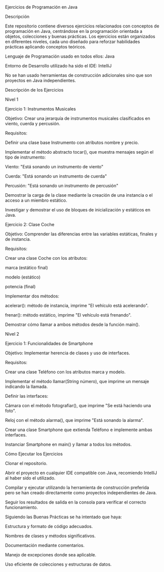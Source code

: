 Ejercicios de Programación en Java

Descripción

Este repositorio contiene diversos ejercicios relacionados con conceptos de programación en Java, centrándose en la programación orientada a objetos, colecciones y buenas prácticas. Los ejercicios están organizados en diferentes niveles, cada uno diseñado para reforzar habilidades prácticas aplicando conceptos teóricos.

Lenguaje de Programación usado en todos ellos: Java

Entorno de Desarrollo utilizado ha sido el IDE: IntelliJ

No se han usado herramientas de construcción adicionales sino que son proyectos en Java independientes.

Descripción de los Ejercicios

Nivel 1

Ejercicio 1: Instrumentos Musicales

Objetivo:
Crear una jerarquía de instrumentos musicales clasificados en viento, cuerda y percusión.

Requisitos:

Definir una clase base Instrumento con atributos nombre y precio.

Implementar el método abstracto tocar(), que muestra mensajes según el tipo de instrumento:

Viento: "Está sonando un instrumento de viento"

Cuerda: "Está sonando un instrumento de cuerda"

Percusión: "Está sonando un instrumento de percusión"

Demostrar la carga de la clase mediante la creación de una instancia o el acceso a un miembro estático.

Investigar y demostrar el uso de bloques de inicialización y estáticos en Java.

Ejercicio 2: Clase Coche

Objetivo:
Comprender las diferencias entre las variables estáticas, finales y de instancia.

Requisitos:

Crear una clase Coche con los atributos:

marca (estático final)

modelo (estático)

potencia (final)

Implementar dos métodos:

acelerar(): método de instancia, imprime "El vehículo está acelerando".

frenar(): método estático, imprime "El vehículo está frenando".

Demostrar cómo llamar a ambos métodos desde la función main().

Nivel 2

Ejercicio 1: Funcionalidades de Smartphone

Objetivo:
Implementar herencia de clases y uso de interfaces.

Requisitos:

Crear una clase Teléfono con los atributos marca y modelo.

Implementar el método llamar(String número), que imprime un mensaje indicando la llamada.

Definir las interfaces:

Cámara con el método fotografiar(), que imprime "Se está haciendo una foto".

Reloj con el método alarma(), que imprime "Está sonando la alarma".

Crear una clase Smartphone que extienda Teléfono e implemente ambas interfaces.

Instanciar Smartphone en main() y llamar a todos los métodos.



Cómo Ejecutar los Ejercicios

Clonar el repositorio.

Abrir el proyecto en cualquier IDE compatible con Java, recomiendo IntelliJ al haber sido el utilizado.

Compilar y ejecutar utilizando la herramienta de construcción preferida pero se han creado directamente como proyectos independientes de Java.

Seguir los resultados de salida en la consola para verificar el correcto funcionamiento.

Siguiendo las Buenas Prácticas se ha intentado que haya:

Estructura y formato de código adecuados.

Nombres de clases y métodos significativos.

Documentación mediante comentarios.

Manejo de excepciones donde sea aplicable.

Uso eficiente de colecciones y estructuras de datos.

